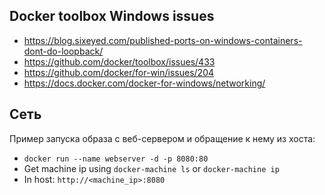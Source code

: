 
## Docker toolbox Windows issues

- https://blog.sixeyed.com/published-ports-on-windows-containers-dont-do-loopback/
- https://github.com/docker/toolbox/issues/433
- https://github.com/docker/for-win/issues/204
- https://docs.docker.com/docker-for-windows/networking/

## Сеть

Пример запуска образа с веб-сервером и обращение к нему из хоста:

- `docker run --name webserver -d -p 8080:80`
- Get machine ip using `docker-machine ls` or `docker-machine ip`
- In host: `http://<machine_ip>:8080`

